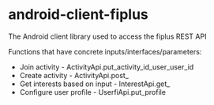 android-client-fiplus
=====================

The Android client library used to access the fiplus REST API

Functions that have concrete inputs/interfaces/parameters:
* Join activity - ActivityApi.put_activity_id_user_user_id
* Create activity - ActivityApi.post_
* Get interests based on input - InterestApi.get_
* Configure user profile - UserfiApi.put_profile

